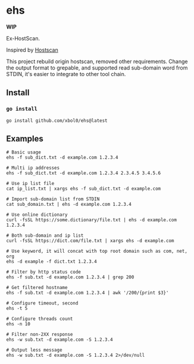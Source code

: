 # ehs

**WIP**

Ex-HostScan.

Inspired by [Hostscan](https://github.com/cckuailong/hostscan)

This project rebuild origin hostscan, removed other requirements.
Change the output format to grepable, and supported read sub-domain word
from STDIN, it's easier to integrate to other tool chain.

## Install

### `go install`

```
go install github.com/xbol0/ehs@latest
```

## Examples

```
# Basic usage
ehs -f sub_dict.txt -d example.com 1.2.3.4

# Multi ip addresses
ehs -f sub_dict.txt -d example.com 1.2.3.4 2.3.4.5 3.4.5.6

# Use ip list file
cat ip_list.txt | xargs ehs -f sub_dict.txt -d example.com

# Import sub-domain list from STDIN
cat sub_domain.txt | ehs -d example.com 1.2.3.4

# Use online dictionary
curl -fsSL https://some.dictionary/file.txt | ehs -d example.com 1.2.3.4

# Both sub-domain and ip list
curl -fsSL https://dict.com/file.txt | xargs ehs -d example.com

# Use keyword, it will concat with top root domain such as com, net, org
ehs -d example -f dict.txt 1.2.3.4

# Filter by http status code
ehs -f sub.txt -d example.com 1.2.3.4 | grep 200

# Get filtered hostname
ehs -f sub.txt -d example.com 1.2.3.4 | awk '/200/{print $3}'

# Configure timeout, second
ehs -t 5

# Configure threads count
ehs -n 10

# Filter non-2XX response
ehs -w sub.txt -d example.com -S 1.2.3.4

# Output less message
ehs -w sub.txt -d example.com -S 1.2.3.4 2>/dev/null
```